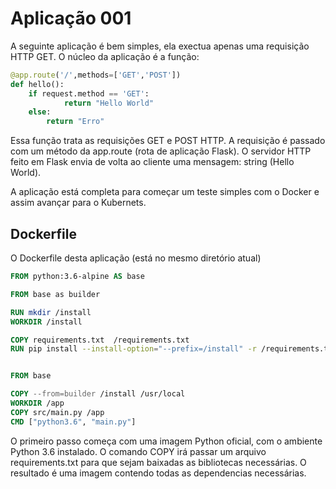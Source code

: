 # Aplicação 001

A seguinte aplicação é bem simples, ela exectua apenas uma requisição HTTP GET. O núcleo da aplicação é a função:

```py
@app.route('/',methods=['GET','POST'])
def hello():
    if request.method == 'GET':
            return "Hello World"
    else:
        return "Erro"
```
Essa função trata as requisições GET e POST HTTP. A requisição é passado com um método da app.route (rota de aplicação Flask). O servidor HTTP feito em Flask envia de volta ao cliente uma mensagem: string (Hello World).

A aplicação está completa para começar um teste simples com o Docker e assim avançar para o Kubernets.

## Dockerfile

O Dockerfile desta aplicação (está no mesmo diretório atual)

```dockerfile
FROM python:3.6-alpine AS base

FROM base as builder

RUN mkdir /install
WORKDIR /install

COPY requirements.txt  /requirements.txt
RUN pip install --install-option="--prefix=/install" -r /requirements.txt


FROM base

COPY --from=builder /install /usr/local
WORKDIR /app
COPY src/main.py /app
CMD ["python3.6", "main.py"]


```

O primeiro passo começa com uma imagem Python oficial, com o ambiente Python 3.6 instalado. O comando COPY irá passar um arquivo requirements.txt para que sejam baixadas as bibliotecas necessárias. O resultado é uma imagem contendo todas as dependencias necessárias.
